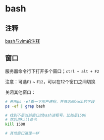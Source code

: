 # bash

## 注释

[bash与vim的注释](https://blog.csdn.net/Li_suhuan/article/details/90173436)

## 窗口

服务器命令行下打开多个窗口；`ctrl + alt + F2`

注意：可选`F1` ~ `F12`，可以在12个窗口之间切换

关闭其他窗口：

```bash
# 先用ps -ef看一下用户进程，并筛选带bash的字段
ps -ef | grep bash

# 找到不是当前窗口的bash进程号。比如是1500
# 然后用kill命令
kill 1500

# 其他窗口道理一样
```
